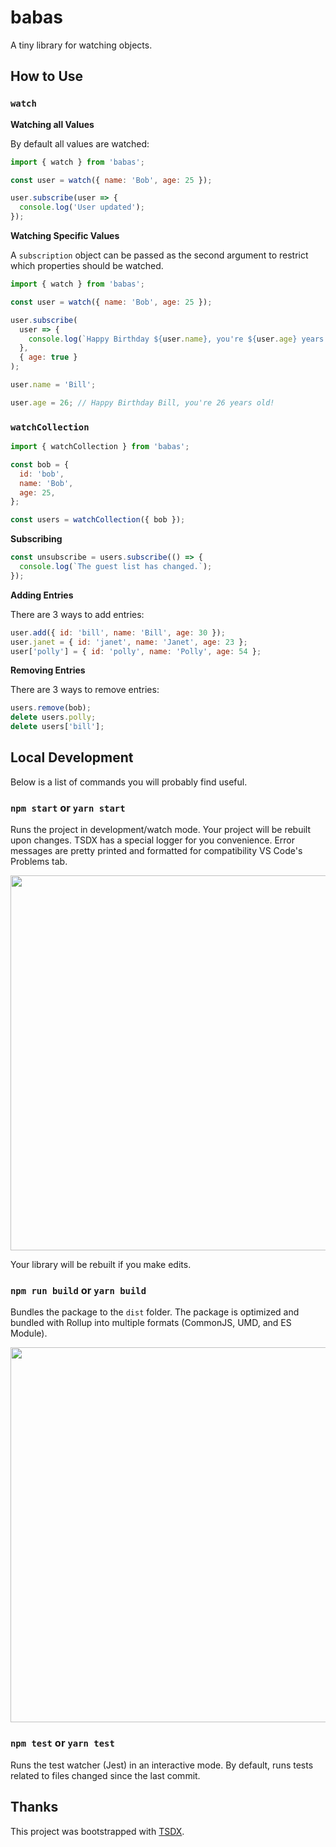 # babas

A tiny library for watching objects.

## How to Use

### `watch`

**Watching all Values**

By default all values are watched:

```js
import { watch } from 'babas';

const user = watch({ name: 'Bob', age: 25 });

user.subscribe(user => {
  console.log('User updated');
});
```

**Watching Specific Values**

A `subscription` object can be passed as the second argument to restrict
which properties should be watched.

```js
import { watch } from 'babas';

const user = watch({ name: 'Bob', age: 25 });

user.subscribe(
  user => {
    console.log(`Happy Birthday ${user.name}, you're ${user.age} years old!`);
  },
  { age: true }
);

user.name = 'Bill';

user.age = 26; // Happy Birthday Bill, you're 26 years old!
```

### `watchCollection`

```js
import { watchCollection } from 'babas';

const bob = {
  id: 'bob',
  name: 'Bob',
  age: 25,
};

const users = watchCollection({ bob });
```

**Subscribing**

```js
const unsubscribe = users.subscribe(() => {
  console.log(`The guest list has changed.`);
});
```

**Adding Entries**

There are 3 ways to add entries:

```js
user.add({ id: 'bill', name: 'Bill', age: 30 });
user.janet = { id: 'janet', name: 'Janet', age: 23 };
user['polly'] = { id: 'polly', name: 'Polly', age: 54 };
```

**Removing Entries**

There are 3 ways to remove entries:

```js
users.remove(bob);
delete users.polly;
delete users['bill'];
```

## Local Development

Below is a list of commands you will probably find useful.

### `npm start` or `yarn start`

Runs the project in development/watch mode. Your project will be rebuilt upon changes. TSDX has a special logger for you convenience. Error messages are pretty printed and formatted for compatibility VS Code's Problems tab.

<img src="https://user-images.githubusercontent.com/4060187/52168303-574d3a00-26f6-11e9-9f3b-71dbec9ebfcb.gif" width="600" />

Your library will be rebuilt if you make edits.

### `npm run build` or `yarn build`

Bundles the package to the `dist` folder.
The package is optimized and bundled with Rollup into multiple formats (CommonJS, UMD, and ES Module).

<img src="https://user-images.githubusercontent.com/4060187/52168322-a98e5b00-26f6-11e9-8cf6-222d716b75ef.gif" width="600" />

### `npm test` or `yarn test`

Runs the test watcher (Jest) in an interactive mode.
By default, runs tests related to files changed since the last commit.

## Thanks

This project was bootstrapped with [TSDX](https://github.com/jaredpalmer/tsdx).

```

```
